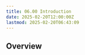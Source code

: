 ```yaml
---
title: 06.00 Introduction
date: 2025-02-20T12:00:00Z
lastmod: 2025-02-20T06:43:09
---
```


## Overview
